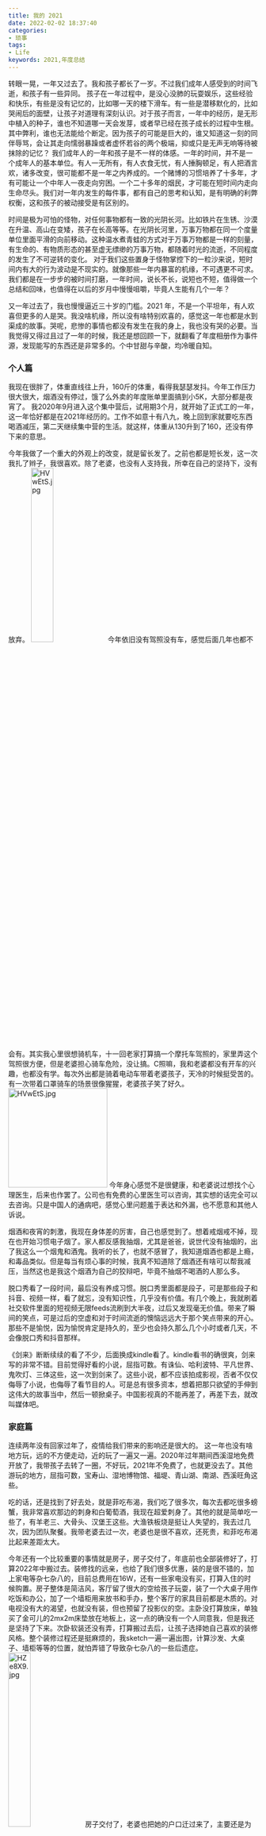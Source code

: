 ```yaml
---
title: 我的 2021
date: 2022-02-02 18:37:40
categories:
- 琐事
tags:
- Life
keywords: 2021,年度总结
---
```


转眼一晃，一年又过去了。我和孩子都长了一岁。不过我们成年人感受到的时间飞逝，和孩子有一些异同。
孩子在一年过程中，是没心没肺的玩耍娱乐，这些经验和快乐，有些是没有记忆的，比如哪一天的楼下滑车。有一些是潜移默化的，比如哭闹后的面壁，让孩子对道理有深刻认识。对于孩子而言，一年中的经历，是无形中植入的种子，谁也不知道哪一天会发芽，或者早已经在孩子成长的过程中生根。其中弊利，谁也无法能给个断定。因为孩子的可能是巨大的，谁又知道这一刻的同伴辱骂，会让其走向懦弱暴躁或者虚怀若谷的两个极端，抑或只是无声无响等待被抹除的记忆？
我们成年人的一年和孩子是不一样的体感。一年的时间，并不是一个成年人的基本单位。有人一无所有，有人衣食无忧，有人捶胸顿足，有人把酒言欢，诸多改变，很可能都不是一年之内养成的。一个赌博的习惯培养了十多年，才有可能让一个中年人一夜走向穷困。一个二十多年的烟民，才可能在短时间内走向生命尽头。我们对一年内发生的每件事，都有自己的思考和认知，是有明确的利弊权衡，这和孩子的被动接受是有区别的。

时间是极为可怕的怪物，对任何事物都有一致的光阴长河。比如铁片在生锈、沙漠在升温、高山在变矮，孩子在长高等等。在光阴长河里，万事万物都在同一个度量单位里面平滑的向前移动。这种温水煮青蛙的方式对于万事万物都是一样的刻量，有生命的、有物质形态的甚至虚无缥缈的万事万物，都随着时光的流逝，不同程度的发生了不可逆转的变化。
对于我们这些置身于怪物掌控下的一粒沙来说，短时间内有大的行为波动是不现实的。就像那些一年内暴富的机缘，不可遇更不可求。我们都是在一步步的被时间打磨，一年时间，说长不长，说短也不短，值得做一个总结和回味，也值得在以后的岁月中慢慢咀嚼，毕竟人生能有几个一年？

又一年过去了，我也慢慢逼近三十岁的门槛。2021 年，不是一个平坦年，有人欢喜但更多的人是哭。我没啥机缘，所以没有啥特别欢喜的，感觉这一年也都是水到渠成的故事。哭呢，悲惨的事情也都没有发生在我的身上，我也没有哭的必要。当我觉得又得过且过了一年的时候，我还是想回顾一下，就翻看了年度相册作为事件源，发现能写的东西还是非常多的。个中甘甜与辛酸，均冷暖自知。

### 个人篇

我现在很胖了，体重直线往上升，160斤的体重，看得我瑟瑟发抖。今年工作压力很大很大，烟酒没有停过，饿了么外卖的年度账单里面搞到小5K，大部分都是夜宵了。
我2020年9月进入这个集中营后，试用期3个月，就开始了正式工的一年，这一年恰好都是在2021年经历的。工作不如意十有八九，晚上回到家就要吃东西喝酒减压，第二天继续集中营的生活。就这样，体重从130升到了160，还没有停下来的意思。

今年我做了一个重大的外观上的改变，就是留长发了。之前也都是短长发，这一次我扎了辫子，我很喜欢。除了老婆，也没有人支持我，所幸在自己的坚持下，没有放弃。
<img src="https://s4.ax1x.com/2022/02/03/HVwEtS.jpg" alt="HVwEtS.jpg" width="30%" />
今年依旧没有驾照没有车，感觉后面几年也都不会有。其实我心里很想骑机车，十一回老家打算搞一个摩托车驾照的，家里弄这个驾照很方便，但是老婆担心骑车危险，没让搞。C照嘛，我和老婆都没有开车的兴趣，也都没有学。每次外出都是骑着电动车带着老婆孩子，天冷的时候挺受苦的。有一次带着口罩骑车的场景很像猩猩，老婆孩子笑了好久。
<img src="https://s4.ax1x.com/2022/02/03/HVdyyn.gif" alt="HVwEtS.jpg" width="200" />
今年身心感觉不是很健康，和老婆说过想找个心理医生，后来也作罢了。公司也有免费的心里医生可以咨询，其实想的话完全可以去咨询。只是中国人的通病吧，感觉心里问题羞于表达和外漏，也不愿意和其他人诉说。

烟酒和夜宵的刺激，我现在身体差的厉害，自己也感觉到了。想着戒烟戒不掉，现在也开始习惯电子烟了。家人都反感我抽烟，尤其是爸爸，说世代没有抽烟的，出了我这么一个烟鬼和酒鬼。我听的长了，也就不感冒了，我知道烟酒也都是上瘾，和毒品类似。但是每当有烦心事的时候，我真不知道除了烟酒还有啥可以帮我减压，当然这也是我这个烟酒为自己的狡辩吧，毕竟不抽烟不喝酒的人那么多。

脱口秀看了一段时间，最后没有养成习惯。脱口秀里面都是段子，可是那些段子和抖音、视频一样，看了就忘，没有知识性，几乎没有价值。有几个晚上，我就刷着社交软件里面的短视频无限feeds流刷到大半夜，过后又发现毫无价值。带来了瞬间的笑点，可是过后的空虚和对于时间流逝的懊恼远远大于那个笑点带来的开心。那些不是愉悦，因为愉悦肯定是持久的，至少也会持久那么几个小时或者几天，不会像脱口秀和抖音那样。

《剑来》断断续续的看了不少，后面换成kindle看了。kindle看书的确很爽，剑来写的非常不错。目前觉得好看的小说，屈指可数。有诛仙、哈利波特、平凡世界、鬼吹灯、三体这些，这一次到剑来了。这些小说，都不应该拍成影视，否者不仅仅侮辱了小说，也侮辱了看节目的人。可是总有很多资本，想着把那只欲望的手伸到这伟大的故事当中，然后一顿掀桌子。中国影视真的不能再差了，再差下去，就改叫媒体吧。

### 家庭篇

连续两年没有回家过年了，疫情给我们带来的影响还是很大的。
这一年也没有啥地方玩，远的不方便走动，近的玩了一遍又一遍。2020年过年期间西溪湿地免费开放了，我带孩子去转了一圈，不好玩，2021年不免费了，也就更没去了。其他游玩的地方，屈指可数，宝寿山、湿地博物馆、福堤、青山湖、南湖、西溪旺角这些。

吃的话，还是找到了好去处，就是菲吃布渴，我们吃了很多次，每次去都吃很多螃蟹，我非常喜欢那边的刺身和白葡萄酒，我现在超爱刺身了。其他的就是简单吃一些了，有羊老三、大骨头、汉堡王这些。大渔铁板烧是挺让人失望的，我去过几次，因为团队聚餐。我带老婆去过一次，老婆也是很不喜欢，还死贵，和菲吃布渴比起来差距太大。

今年还有一个比较重要的事情就是房子，房子交付了，年底前也全部装修好了，打算2022年中搬过去。装修找的远亲，也给了我们很多优惠，装的是很不错的，加上家电等杂七杂八的，目前总费用在16W，还有一些家电没有买，打算入住的时候购置。房子整体是简洁风，客厅留了很大的空给孩子玩耍，装了一个大桌子用作吃饭和办公，加了一个墙柜用来放书和手办，整个客厅的家具目前都是木质的。对电视没有大的渴望，也就没有装，但也预留了投影仪的空。主卧没打算放床，单独买了金可儿的2mx2m床垫放在地板上，这一点的确没有一个人同意我，但是我还是坚持了下来。次卧软装还没有弄，打算搬过去后，让孩子选择她自己喜欢的装修风格。整个装修过程还是挺麻烦的，我sketch一遍一遍出图，计算沙发、大桌子、墙柜等等的位置，就怕弄错了导致杂七杂八的一些后遗症。
<img src="https://s4.ax1x.com/2022/02/04/HZe8X9.jpg" alt="HZe8X9.jpg" width="30%" />
房子交付了，老婆也把她的户口迁过来了，主要还是为了孩子上学方便。迁户口迁了好几次，折腾了不少时间，因为社保原因花了4500左右。

今年整体来说，和老婆关系还是很和谐的，没有上一年吵架次数多。和老婆结婚4年多了，大家也都相互了解和理解了，更多的是我们相互都是尊重对方的，这一点难能可贵。老婆主要是教育孩子，孩子的成长的确很不错，至少比我们小时候好多了，一代比一代好吧。老婆总是埋怨性生活质量太低，一来这个出租房的床真不好，再者我也发觉当压力大的时候，对性的渴望也会降低。这一年我的压力是不少，来自很多方面。

闹闹已经陪伴我们有6年了，它给我们带来了很多快乐。因为闹闹比孩子大，现在孩子也会开玩笑的叫它姐姐了。经常我们出去吃饭，有骨头也会带回来给它。每次去菲吃布渴，我都会带两块羊排回来，它吃的可开心了。现在闹闹拉屎习惯是养成了，出去遛狗得拉2-4次屎，最后一坨呢，我们不睡觉它不拉屎，灯关了趟被窝了，阳台就飘来一坨臭屎味，可厌烦人了。后面搬到新家了，得给它弄个好窝。
<img src="https://s4.ax1x.com/2022/02/04/HZmRbR.jpg" alt="HZmRbR.jpg" width="30%" />
我和父母没有常见面，更少有聊天，这一年尤其明显。他们经常开视频过来看孩子，也都是我老婆和孩子与父母聊长聊短。一来每次视频我都不在家，其次也是我刻意躲避他们。爸爸很厌烦我抽烟的，10月份还给了我最后通牒。每次说我就有些烦，可是我又戒不了烟，也不敢面对他们。因为当年买房子花光了积蓄，当时给双方父母都购置了保险，又交了一年。

### 孩子篇

孩子明显长大了好多，每次到电梯，她都说自己能碰到哪一层的按键了，之前都不行。以前我都是叫她“汤圆”，现在已经不自觉的在“汤圆”和“安歌”之间轮流喊了，尤其是生气的时候。今年是孩子成长最快的一年，出乎想象。

孩子上学了，中班，上了半个学期了。就这个幼儿园，孩子哭了差不多两个月才适应下来。孩子不想上学，经常和老婆说“我不想上学了”，一到周末就很开心，到周一就很沮丧，像极了我这个上班族。
给孩子报了跳舞的班，孩子很喜欢，很多次给我们表演劈叉。当时报班，只是想让孩子从另一个方面了解规则，以熟悉和适应学校规则，因为她非常不喜欢上学，在学校也很不老实，到没想到她喜欢上了跳舞。有次老师给老婆发消息，说安歌不好好上课，还挑唆班里一个同学说要上卫生间，结果到卫生间两个人聊天去了。
// todo - 阿里家书
孩子还学会了我到现在都不会的技能，一个是轮滑，一个是跳绳。这都让我有些惊讶，她现在轮滑可厉害了，至少我是这么感觉。
令我吃惊的是，孩子现在已经很安稳的骑车了。我教了她半小时左右，两轮子的车她完全上手了。在看到她骑车的时候，已经非常熟练了。想当年，我还是在3年级左右学会的那种超大的横杠自行车，有横梁的那种，就一只脚斜跨进三角形的横梁区域然后半蹬半蹬的那种。

孩子牙齿还是很不好，前段时间吃糖就粘掉了一颗牙。现在满口牙，除了6岁左右会换牙的那些，其他的都做了补牙或者根管治疗。生病次数倒没有多少，但滨江的儿童医院也跑了几次。
<img src="https://s4.ax1x.com/2022/02/04/HZnLSU.jpg" alt="HZnLSU.jpg" width="30%" />

### 工作 & 学习篇
// TODO

### 工作 & 学习篇
真真在阿里带过的一年
计算机基础知识
外包
极客时间
书
双十一

### 心境 & 认知篇
多重人格
社交恐惧症
政治
公司意义-教育等行业打压、游戏等政策监管
阿里日带家人玩-绿巨人老婆反感，但有进步。

### 杂项
好朋友离婚
春晚
体育运动-国足/女士运动
朋友结婚

### 来年想法
孩子骑车
写作能力

### 孩子篇
孩子牙齿
孩子上学-阿里家书
孩子跳舞
孩子轮滑
孩子骑车
孩子跳绳

### 家庭篇
年夜饭-酒店
烟花
西溪湿地免费
老婆迁户口
疫情
房子
吃（菲吃布渴、大渔、羊老三、骨头、汉堡王）喝玩乐
保险/医疗/医院
闹闹
夫妻关系
三文鱼、刺身
和父母关系
家里停水

### 个人篇
体重
心里健康
驾照-猴子照片
吸烟喝酒（泡的枸杞）
压力
外卖
长头发-头痒解决
脱口秀
剑来






